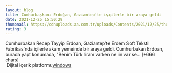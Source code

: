 ```yaml
--- 
layout: blog
title: Cumhurbaşkanı Erdoğan, Gaziantep'te işçilerle bir araya geldi
date: 2021-12-25 15:50:29
thumbnail: https://cdnuploads.aa.com.tr/uploads/Contents/2021/12/25/thumbs_b_c_c260ba592df7b331f7a1e2ffc24f9c3c.jpg
rating: 3
---
```

Cumhurbakan Recep Tayyip Erdoan, Gaziantep’te Erdem Soft Tekstil Fabrikas'nda içilerle akam yemeinde bir araya geldi.
Cumhurbakan Erdoan, burada yapt konumada, "Benim Türk liram varken ne iin var se… [+666 chars]</br>&nbsp;Dijital içerik platformu<a href="https://www.techno-light.net/">windows</a>